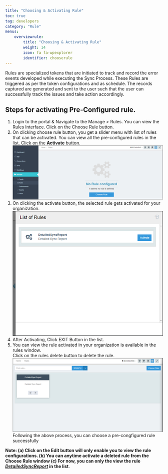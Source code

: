 ```yaml
---
title: "Choosing & Activating Rule"
toc: true
tag: developers
category: "Rule"
menus: 
    overviewrule:
        title: "Choosing & Activating Rule"
        weight: 14
        icon: fa fa-wpexplorer
        identifier: chooserule
---
```

Rules are specialized tokens that are initiated to track and record the error events
developed while executing the Sync Process. These Rules are triggered as per the 
token configurations and as schedule. The records captured are generated and sent 
to the user such that the user can successfully track the issues and take action 
accordingly. 

## Steps for activating Pre-Configured rule.   
1. Login to the portal & Navigate to the Manage > Rules. You can view the Rules Interface. Click on the Choose Rule button.  
2. On clicking choose rule button, you get a slider menu with list of rules that can be activated. You can view all the pre-configured rules in the list. Click on the **Activate** button.  
![choose-rule1](/staticfiles/rules/media/choose-rule1.png)    
3.	On clicking the activate button, the selected rule gets activated for your organization.  
![choose-rule2](/staticfiles/rules/media/choose-rule2.png)        
4. After Activating, Click EXIT Button in the list.   
5. You can view the rule activated in your organization is available in the rules window.  
Click on the rules delete button to delete the rule. 
![choose-rule4](/staticfiles/rules/media/choose-rule4.png)     
Following the above process, you can choose a pre-congfigured rule successfully 

**Note: (a) Click on the Edit button will only enable you to view the rule configurations.
        (b) You can anytime activate a deleted rule from the Choose Rule window
        (c) For now, you can only the view the rule [_DetailedSyncReport_](https://docs.appseconnect.com/rule/preconfigured-rule-for-detailed-sync-report/) in the list**.







